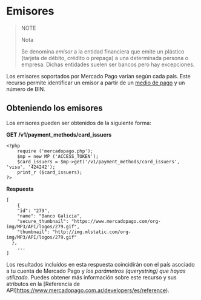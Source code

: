 # Emisores

> NOTE
>
> Nota
>
> Se denomina *emisor* a la entidad financiera que emite un plástico (tarjeta de débito, crédito o prepaga) a una determinada persona o empresa. Dichas entidades suelen ser bancos pero hay excepciones.

Los emisores soportados por Mercado Pago varían según cada país. Este recurso permite identificar un emisor a partir de un [medio de pago](https://www.mercadopago.com.ar/developers/es/guides/resources/localization/payment-methods) y un número de BIN.

## Obteniendo los emisores

Los emisores pueden ser obtenidos de la siguiente forma:

**GET /v1/payment_methods/card_issuers**

	<?php
		require ('mercadopago.php');
		$mp = new MP ('ACCESS_TOKEN');
		$card_issuers = $mp->get('/v1/payment_methods/card_issuers', 'visa', '424242');
		print_r ($card_issuers);
	?>

**Respuesta**

	[
		{
	    "id": "279",
	    "name": "Banco Galicia",
	    "secure_thumbnail": "https://www.mercadopago.com/org-img/MP3/API/logos/279.gif",
	    "thumbnail": "http://img.mlstatic.com/org-img/MP3/API/logos/279.gif"
	  },
		...
	]

Los resultados incluídos en esta respuesta coincidirán con el país asociado a tu cuenta de Mercado Pago y *los parámetros (_querystring_) que hayas utilizado*. Puedes obtener más información sobre este recurso y sus atributos en la [Referencia de API]https://www.mercadopago.com.ar/developers/es/reference).
